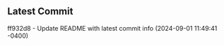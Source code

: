 
## Latest Commit
ff932d8 - Update README with latest commit info (2024-09-01 11:49:41 -0400) <Yunxi-Zhou>
